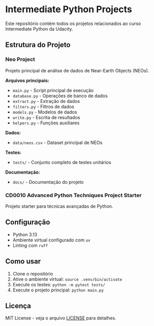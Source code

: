 # Intermediate Python Projects

Este repositório contém todos os projetos relacionados ao curso Intermediate Python da Udacity.

## Estrutura do Projeto

### Neo Project
Projeto principal de análise de dados de Near-Earth Objects (NEOs).

**Arquivos principais:**
- `main.py` - Script principal de execução
- `database.py` - Operações de banco de dados
- `extract.py` - Extração de dados
- `filters.py` - Filtros de dados
- `models.py` - Modelos de dados
- `write.py` - Escrita de resultados
- `helpers.py` - Funções auxiliares

**Dados:**
- `data/neos.csv` - Dataset principal de NEOs

**Testes:**
- `tests/` - Conjunto completo de testes unitários

**Documentação:**
- `docs/` - Documentação do projeto

### CD0010 Advanced Python Techniques Project Starter
Projeto starter para técnicas avançadas de Python.

## Configuração

- Python 3.13
- Ambiente virtual configurado com `uv`
- Linting com `ruff`

## Como usar

1. Clone o repositório
2. Ative o ambiente virtual: `source .venv/bin/activate`
3. Execute os testes: `python -m pytest tests/`
4. Execute o projeto principal: `python main.py`

## Licença

MIT License - veja o arquivo [LICENSE](LICENSE) para detalhes.